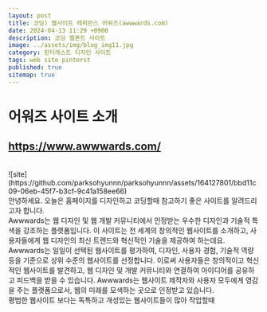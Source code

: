 ```yaml
---
layout: post
title: 코딩) 웹사이트 레퍼런스 어워즈(awwwards.com)
date: 2024-04-13 11:29 +0900
description: 코딩 웹폰트 사이트
image: ../assets/img/blog_img11.jpg
category: 핀터레스트 디자인 사이트
tags: web site pinterst
published: true
sitemap: true
---
```

# 어워즈 사이트 소개 
## <https://www.awwwards.com/>    
<br>
![site](https://github.com/parksohyunnn/parksohyunnn/assets/164127801/bbd11c09-06eb-45f7-b3cf-9c41a158ee66)   
<br>
안녕하세요. 오늘은 홈페이지를 디자인하고 코딩할때 참고하기 좋은 사이트를 알려드리고자 합니다.   
<br>
Awwwards는 웹 디자인 및 웹 개발 커뮤니티에서 인정받는 우수한 디자인과 기술적 특색을 강조하는 플랫폼입니다. 이 사이트는 전 세계의 창의적인 웹사이트를 소개하고, 사용자들에게 웹 디자인의 최신 트렌드와 혁신적인 기술을 제공하여 하는데요.   
Awwwards는 일일이 선택된 웹사이트를 평가하여, 디자인, 사용자 경험, 기술적 역량 등을 기준으로 상위 수준의 웹사이트를 선정합니다.    
이로써 사용자들은 창의적이고 혁신적인 웹사이트를 발견하고, 웹 디자인 및 개발 커뮤니티와 연결하여 아이디어를 공유하고 피드백을 받을 수 있습니다. Awwwards는 웹사이트 제작자와 사용자 모두에게 영감을 주는 플랫폼으로서, 웹의 미래를 모색하는 곳으로 인정받고 있습니다.   
<br>   
평범한 웹사이트 보다는 독특하고 개성있는 웹사이트들이 많아 작업할때 